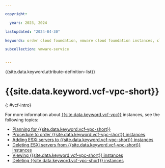 ```yaml
---

copyright:

  years: 2023, 2024

lastupdated: "2024-04-30"

keywords: order cloud foundation, vmware cloud foundation instances, cloud foundation order, cloud foundation provisioning

subcollection: vmware-service


---
```


{{site.data.keyword.attribute-definition-list}}

# {{site.data.keyword.vcf-vpc-short}}
{: #vcf-intro}

For more information about [{{site.data.keyword.vcf-vpc}}](/docs/vmwaresolutions?topic=vmwaresolutions-vpc-vcf-ovw) instances, see the following topics:

* [Planning for {{site.data.keyword.vcf-vpc-short}}](/docs/vmwaresolutions?topic=vmwaresolutions-vpc-vcf-plan)
* [Procedure to order {{site.data.keyword.vcf-vpc-short}} instances](/docs/vmwaresolutions?topic=vmwaresolutions-vpc-vcf-ordering#vpc-vcf-ordering-procedure)
* [Adding ESXi servers to {{site.data.keyword.vcf-vpc-short}} instances](/docs/vmwaresolutions?topic=vmwaresolutions-vpc-vcf-host-adding)
* [Deleting ESXi servers from {{site.data.keyword.vcf-vpc-short}} instances](/docs/vmwaresolutions?topic=vmwaresolutions-vpc-vcf-host-deleting)
* [Viewing {{site.data.keyword.vcf-vpc-short}} instances](/docs/vmwaresolutions?topic=vmwaresolutions-vpc-vcf-viewing)
* [Deleting {{site.data.keyword.vcf-vpc-short}} instances](/docs/vmwaresolutions?topic=vmwaresolutions-vpc-vcf-deleting)
